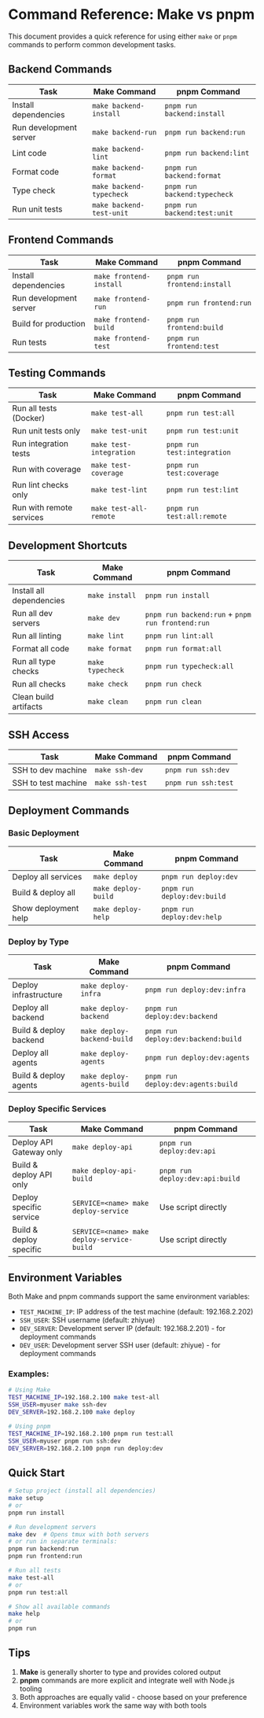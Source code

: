 # Command Reference: Make vs pnpm

This document provides a quick reference for using either `make` or `pnpm` commands to perform common development tasks.

## Backend Commands

| Task | Make Command | pnpm Command |
|------|--------------|--------------|
| Install dependencies | `make backend-install` | `pnpm run backend:install` |
| Run development server | `make backend-run` | `pnpm run backend:run` |
| Lint code | `make backend-lint` | `pnpm run backend:lint` |
| Format code | `make backend-format` | `pnpm run backend:format` |
| Type check | `make backend-typecheck` | `pnpm run backend:typecheck` |
| Run unit tests | `make backend-test-unit` | `pnpm run backend:test:unit` |

## Frontend Commands

| Task | Make Command | pnpm Command |
|------|--------------|--------------|
| Install dependencies | `make frontend-install` | `pnpm run frontend:install` |
| Run development server | `make frontend-run` | `pnpm run frontend:run` |
| Build for production | `make frontend-build` | `pnpm run frontend:build` |
| Run tests | `make frontend-test` | `pnpm run frontend:test` |

## Testing Commands

| Task | Make Command | pnpm Command |
|------|--------------|--------------|
| Run all tests (Docker) | `make test-all` | `pnpm run test:all` |
| Run unit tests only | `make test-unit` | `pnpm run test:unit` |
| Run integration tests | `make test-integration` | `pnpm run test:integration` |
| Run with coverage | `make test-coverage` | `pnpm run test:coverage` |
| Run lint checks only | `make test-lint` | `pnpm run test:lint` |
| Run with remote services | `make test-all-remote` | `pnpm run test:all:remote` |

## Development Shortcuts

| Task | Make Command | pnpm Command |
|------|--------------|--------------|
| Install all dependencies | `make install` | `pnpm run install` |
| Run all dev servers | `make dev` | `pnpm run backend:run` + `pnpm run frontend:run` |
| Run all linting | `make lint` | `pnpm run lint:all` |
| Format all code | `make format` | `pnpm run format:all` |
| Run all type checks | `make typecheck` | `pnpm run typecheck:all` |
| Run all checks | `make check` | `pnpm run check` |
| Clean build artifacts | `make clean` | `pnpm run clean` |

## SSH Access

| Task | Make Command | pnpm Command |
|------|--------------|--------------|
| SSH to dev machine | `make ssh-dev` | `pnpm run ssh:dev` |
| SSH to test machine | `make ssh-test` | `pnpm run ssh:test` |

## Deployment Commands

### Basic Deployment
| Task | Make Command | pnpm Command |
|------|--------------|--------------|
| Deploy all services | `make deploy` | `pnpm run deploy:dev` |
| Build & deploy all | `make deploy-build` | `pnpm run deploy:dev:build` |
| Show deployment help | `make deploy-help` | `pnpm run deploy:dev:help` |

### Deploy by Type
| Task | Make Command | pnpm Command |
|------|--------------|--------------|
| Deploy infrastructure | `make deploy-infra` | `pnpm run deploy:dev:infra` |
| Deploy all backend | `make deploy-backend` | `pnpm run deploy:dev:backend` |
| Build & deploy backend | `make deploy-backend-build` | `pnpm run deploy:dev:backend:build` |
| Deploy all agents | `make deploy-agents` | `pnpm run deploy:dev:agents` |
| Build & deploy agents | `make deploy-agents-build` | `pnpm run deploy:dev:agents:build` |

### Deploy Specific Services
| Task | Make Command | pnpm Command |
|------|--------------|--------------|
| Deploy API Gateway only | `make deploy-api` | `pnpm run deploy:dev:api` |
| Build & deploy API only | `make deploy-api-build` | `pnpm run deploy:dev:api:build` |
| Deploy specific service | `SERVICE=<name> make deploy-service` | Use script directly |
| Build & deploy specific | `SERVICE=<name> make deploy-service-build` | Use script directly |

## Environment Variables

Both Make and pnpm commands support the same environment variables:

- `TEST_MACHINE_IP`: IP address of the test machine (default: 192.168.2.202)
- `SSH_USER`: SSH username (default: zhiyue)
- `DEV_SERVER`: Development server IP (default: 192.168.2.201) - for deployment commands
- `DEV_USER`: Development server SSH user (default: zhiyue) - for deployment commands

### Examples:

```bash
# Using Make
TEST_MACHINE_IP=192.168.2.100 make test-all
SSH_USER=myuser make ssh-dev
DEV_SERVER=192.168.2.100 make deploy

# Using pnpm
TEST_MACHINE_IP=192.168.2.100 pnpm run test:all
SSH_USER=myuser pnpm run ssh:dev
DEV_SERVER=192.168.2.100 pnpm run deploy:dev
```

## Quick Start

```bash
# Setup project (install all dependencies)
make setup
# or
pnpm run install

# Run development servers
make dev  # Opens tmux with both servers
# or run in separate terminals:
pnpm run backend:run
pnpm run frontend:run

# Run all tests
make test-all
# or
pnpm run test:all

# Show all available commands
make help
# or
pnpm run
```

## Tips

1. **Make** is generally shorter to type and provides colored output
2. **pnpm** commands are more explicit and integrate well with Node.js tooling
3. Both approaches are equally valid - choose based on your preference
4. Environment variables work the same way with both tools
